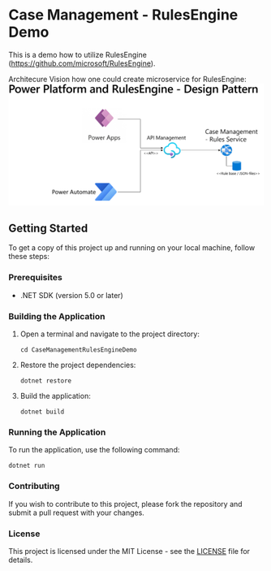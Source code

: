 # Case Management - RulesEngine Demo

This is a demo how to utilize RulesEngine (https://github.com/microsoft/RulesEngine).

Architecure Vision how one could create microservice for RulesEngine:
![Alt text](ArchitectureVision.png?raw=true "Architecure Vision")


## Getting Started

To get a copy of this project up and running on your local machine, follow these steps:

### Prerequisites

- .NET SDK (version 5.0 or later)

### Building the Application

1. Open a terminal and navigate to the project directory:
   ```
   cd CaseManagementRulesEngineDemo
   ```

2. Restore the project dependencies:
   ```
   dotnet restore
   ```

3. Build the application:
   ```
   dotnet build
   ```

### Running the Application

To run the application, use the following command:
```
dotnet run
```

### Contributing

If you wish to contribute to this project, please fork the repository and submit a pull request with your changes.

### License

This project is licensed under the MIT License - see the [LICENSE](LICENSE) file for details.